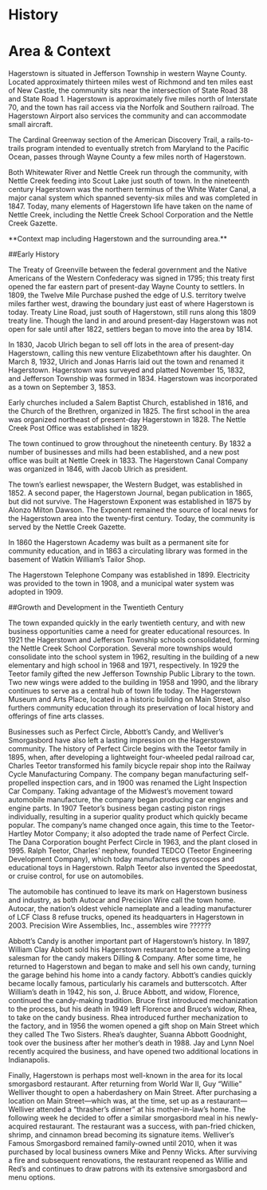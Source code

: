 # History

# Area & Context

Hagerstown is situated in Jefferson Township in western Wayne County.  Located approximately thirteen miles west of Richmond and ten miles east of New Castle, the community sits near the intersection of State Road 38 and State Road 1.  Hagerstown is approximately five miles north of Interstate 70, and the town has rail access via the Norfolk and Southern railroad.  The Hagerstown Airport also services the community and can accommodate small aircraft.  

The Cardinal Greenway section of the American Discovery Trail, a rails-to-trails program intended to eventually stretch from Maryland to the Pacific Ocean, passes through Wayne County a few miles north of Hagerstown.

Both Whitewater River and Nettle Creek run through the community, with Nettle Creek feeding into Scout Lake just south of town. In the nineteenth century Hagerstown was the northern terminus of the White Water Canal, a major canal system which spanned seventy-six miles and was completed in 1847.  Today, many elements of Hagerstown life have taken on the name of Nettle Creek, including the Nettle Creek School Corporation and the Nettle Creek Gazette. 


<div class="ph ph-map">**Context map including Hagerstown and the surrounding area.**</div>


##Early History

The Treaty of Greenville between the federal government and the Native Americans of the Western Confederacy was signed in 1795; this treaty first opened the far eastern part of present-day Wayne County to settlers.  In 1809, the Twelve Mile Purchase pushed the edge of U.S. territory twelve miles farther west, drawing the boundary just east of where Hagerstown is today.  Treaty Line Road, just south of Hagerstown, still runs along this 1809 treaty line.  Though the land in and around present-day Hagerstown was not open for sale until after 1822, settlers began to move into the area by 1814.  

In 1830, Jacob Ulrich began to sell off lots in the area of present-day Hagerstown, calling this new venture Elizabethtown after his daughter.  On March 8, 1932, Ulrich and Jonas Harris laid out the town and renamed it Hagerstown.  Hagerstown was surveyed and platted November 15, 1832, and Jefferson Township was formed in 1834.  Hagerstown was incorporated as a town on September 3, 1853. 

Early churches included a Salem Baptist Church, established in 1816, and the Church of the Brethren, organized in 1825.  The first school in the area was organized northeast of present-day Hagerstown in 1828.  The Nettle Creek Post Office was established in 1829. 

The town continued to grow throughout the nineteenth century.  By 1832 a number of businesses and mills had been established, and a new post office was built at Nettle Creek in 1833.  The Hagerstown Canal Company was organized in 1846, with Jacob Ulrich as president. 

The town’s earliest newspaper, the Western Budget, was established in 1852. A second paper, the Hagerstown Journal, began publication in 1865, but did not survive. The Hagerstown Exponent was established in 1875 by Alonzo Milton Dawson. The Exponent remained the source of local news for the Hagerstown area into the twenty-first century.  Today, the community is served by the Nettle Creek Gazette. 

In 1860 the Hagerstown Academy was built as a permanent site for community education, and in 1863 a circulating library was formed in the basement of Watkin William’s Tailor Shop.  

The Hagerstown Telephone Company was established in 1899. Electricity was provided to the town in 1908, and a municipal water system was adopted in 1909.


##Growth and Development in the Twentieth Century

The town expanded quickly in the early twentieth century, and with new business opportunities came a need for greater educational resources.  In 1921 the Hagerstown and Jefferson Township schools consolidated, forming the Nettle Creek School Corporation. Several more townships would consolidate into the school system in 1962, resulting in the building of a new elementary and high school in 1968 and 1971, respectively.  In 1929 the Teetor family gifted the new Jefferson Township Public Library to the town. Two new wings were added to the building in 1958 and 1990, and the library continues to serve as a central hub of town life today.  The Hagerstown Museum and Arts Place, located in a historic building on Main Street, also furthers community education through its preservation of local history and offerings of fine arts classes.

Businesses such as Perfect Circle, Abbott’s Candy, and Welliver’s Smorgasbord have also left a lasting impression on the Hagerstown community.  The history of Perfect Circle begins with the Teetor family in 1895, when, after developing a lightweight four-wheeled pedal railroad car, Charles Teetor transformed his family bicycle repair shop into the Railway Cycle Manufacturing Company.  The company began manufacturing self-propelled inspection cars, and in 1900 was renamed the Light Inspection Car Company. Taking advantage of the Midwest’s movement toward automobile manufacture, the company began producing car engines and engine parts.  In 1907 Teetor’s business began casting piston rings individually, resulting in a superior quality product which quickly became popular.  The company’s name changed once again, this time to the Teetor-Hartley Motor Company; it also adopted the trade name of Perfect Circle. The Dana Corporation bought Perfect Circle in 1963, and the plant closed in 1995. Ralph Teetor, Charles’ nephew, founded TEDCO (Teetor Engineering Development Company), which today manufactures gyroscopes and educational toys in Hagerstown. Ralph Teetor also invented the Speedostat, or cruise control, for use on automobiles.  

The automobile has continued to leave its mark on Hagerstown business and industry, as both Autocar and Precision Wire call the town home.  Autocar, the nation’s oldest vehicle nameplate and a leading manufacturer of LCF Class 8 refuse trucks, opened its headquarters in Hagerstown in 2003.  Precision Wire Assemblies, Inc., assembles wire ??????

Abbott’s Candy is another important part of Hagerstown’s history. In 1897, William Clay Abbott sold his Hagerstown restaurant to become a traveling salesman for the candy makers Dilling & Company.  After some time, he returned to Hagerstown and began to make and sell his own candy, turning the garage behind his home into a candy factory.  Abbott’s candies quickly became locally famous, particularly his caramels and butterscotch.  After William’s death in 1942, his son, J. Bruce Abbott, and widow, Florence, continued the candy-making tradition.  Bruce first introduced mechanization to the process, but his death in 1949 left Florence and Bruce’s widow, Rhea, to take on the candy business.  Rhea introduced further mechanization to the factory, and in 1956 the women opened a gift shop on Main Street which they called The Two Sisters.  Rhea’s daughter, Suanna Abbott Goodnight, took over the business after her mother’s death in 1988.  Jay and Lynn Noel recently acquired the business, and have opened two additional locations in Indianapolis. 

Finally, Hagerstown is perhaps most well-known in the area for its local smorgasbord restaurant.  After returning from World War II, Guy “Willie” Welliver thought to open a haberdashery on Main Street.  After purchasing a location on Main Street—which was, at the time, set up as a restaurant—Welliver attended a “thrasher’s dinner” at his mother-in-law’s home.  The following week he decided to offer a similar smorgasbord meal in his newly-acquired restaurant.  The restaurant was a success, with pan-fried chicken, shrimp, and cinnamon bread becoming its signature items. Welliver’s Famous Smorgasbord remained family-owned until 2010, when it was purchased by local business owners Mike and Penny Wicks.  After surviving a fire and subsequent renovations, the restaurant reopened as Willie and Red’s and continues to draw patrons with its extensive smorgasbord and menu options.
